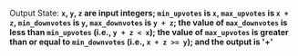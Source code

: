 Output State: **`x`, `y`, `z` are input integers; `min_upvotes` is `x`, `max_upvotes` is `x + z`, `min_downvotes` is `y`, `max_downvotes` is `y + z`; the value of `max_downvotes` is less than `min_upvotes` (i.e., `y + z < x`); the value of `max_upvotes` is greater than or equal to `min_downvotes` (i.e., `x + z >= y`); and the output is '+'**